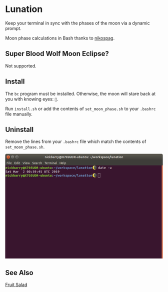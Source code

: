 # Lunation

Keep your terminal in sync with the phases of the moon via a dynamic prompt.

Moon phase calculations in Bash thanks to [nikospag](https://github.com/nikospag/bash-moon-phase).

## Super Blood Wolf Moon Eclipse?

Not supported.

## Install

The `bc` program must be installed.  Otherwise, the moon will stare back at you with knowing eyes: `🌝`.

Run `install.sh` or add the contents of `set_moon_phase.sh` to your `.bashrc` file manually.

## Uninstall

Remove the lines from your `.bashrc` file which match the contents of `set_moon_phase.sh`.

![screenshot](./screenshot.png)

## See Also

[Fruit Salad](https://github.com/itsnickbarry/fruit-salad)
